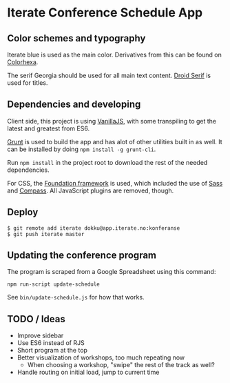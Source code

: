 # Iterate Conference Schedule App

## Color schemes and typography

Iterate blue is used as the main color. Derivatives from this can be found on
[Colorhexa][].

The serif Georgia should be used for all main text content.
[Droid Serif][] is used for titles.


[Colorhexa]: http://www.colorhexa.com/006fac
[Droid Serif]: http://www.google.com/fonts/specimen/Droid+Serif


## Dependencies and developing

Client side, this project is using [VanillaJS][], with some transpiling to get
the latest and greatest from ES6.

[Grunt][] is used to build the app and has alot of other utilities built in as
well. It can be installed by doing `npm install -g grunt-cli`.

Run `npm install` in the project root to download the rest of the needed
dependencies.

For CSS, the [Foundation framework][] is used, which included the use of
[Sass][] and [Compass][]. All JavaScript plugins are removed, though.


[VanillaJS]: http://vanilla-js.com/
[Grunt]: http://gruntjs.com/
[Foundation framework]: http://foundation.zurb.com/
[Sass]: http://sass-lang.com/
[Compass]: http://compass-style.org/

## Deploy

```shell
$ git remote add iterate dokku@app.iterate.no:konferanse
$ git push iterate master
```

## Updating the conference program

The program is scraped from a Google Spreadsheet using this command:

    npm run-script update-schedule

See `bin/update-schedule.js` for how that works.


## TODO / Ideas

* Improve sidebar
* Use ES6 instead of RJS
* Short program at the top
* Better visualization of workshops, too much repeating now
  - When choosing a workshop, "swipe" the rest of the track as well?
* Handle routing on initial load, jump to current time
